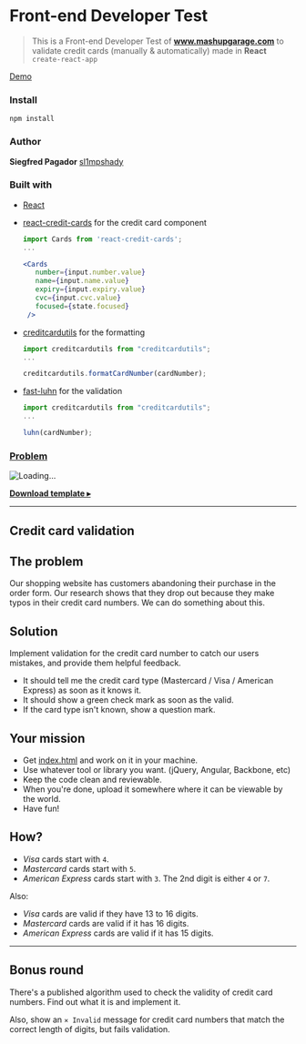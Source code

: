 # Front-end Developer Test

> This is a Front-end Developer Test of **www.mashupgarage.com**
> to validate credit cards (manually & automatically) made in **React** `create-react-app`

[Demo](https://sl1mpshady.github.io/devtest/index.html)

### Install

```
npm install
```

### Author

**Siegfred Pagador** [sl1mpshady](https://github.com/sl1mpshady)

### Built with

* [React](https://reactjs.org/)
* [react-credit-cards](https://github.com/amarofashion/react-credit-cards) for the credit card component

  ```jsx
  import Cards from 'react-credit-cards';
  ...

  <Cards
     number={input.number.value}
     name={input.name.value}
     expiry={input.expiry.value}
     cvc={input.cvc.value}
     focused={state.focused}
   />
  ```

* [creditcardutils](https://www.npmjs.com/package/creditcardutils) for the formatting

  ````jsx
  import creditcardutils from "creditcardutils";
  ...

  creditcardutils.formatCardNumber(cardNumber);
  ````

- [fast-luhn](https://www.npmjs.com/package/fast-luhn) for the validation

  ````jsx
  import creditcardutils from "creditcardutils";
  ...

  luhn(cardNumber);
  ````

### [Problem](https://github.com/rstacruz/frontend-exercises/tree/master/order-form)

![Loading...](http://cdn.rawgit.com/rstacruz/frontend-exercises/2235733d/order-form/validation.gif)

**[Download template ▸](https://github.com/rstacruz/frontend-exercises/tree/master/order-form/index.html)**

---

## Credit card validation

## The problem

Our shopping website has customers abandoning their purchase in the order form.
Our research shows that they drop out because they make typos in their credit
card numbers. We can do something about this.

## Solution

Implement validation for the credit card number to catch our users mistakes, and
provide them helpful feedback.

* It should tell me the credit card type (Mastercard / Visa / American Express)
  as soon as it knows it.
* It should show a green check mark as soon as the valid.
* If the card type isn't known, show a question mark.

## Your mission

* Get [index.html](index.html) and work on it in your machine.
* Use whatever tool or library you want. (jQuery, Angular, Backbone, etc)
* Keep the code clean and reviewable.
* When you're done, upload it somewhere where it can be viewable by the world.
* Have fun!

## How?

* _Visa_ cards start with `4`.
* _Mastercard_ cards start with `5`.
* _American Express_ cards start with `3`. The 2nd digit is either `4` or `7`.

Also:

* _Visa_ cards are valid if they have 13 to 16 digits.
* _Mastercard_ cards are valid if it has 16 digits.
* _American Express_ cards are valid if it has 15 digits.

---

## Bonus round

There's a published algorithm used to check the validity of credit card numbers.
Find out what it is and implement it.

Also, show an `✕ Invalid` message for credit card numbers that match the correct
length of digits, but fails validation.
